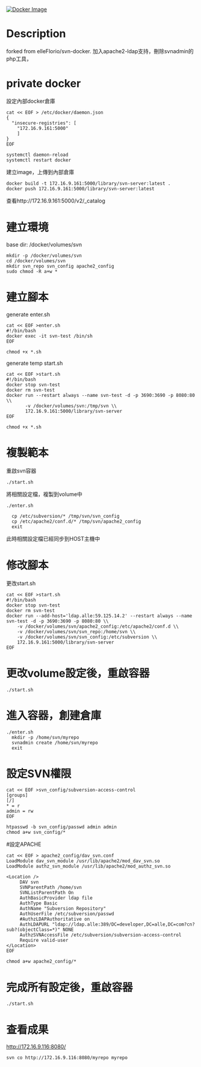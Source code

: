 [![Docker Image](https://img.shields.io/badge/docker%20image-available-green.svg)](http://172.16.9.161:5000/v2/_catalog)

# Description
forked from elleFlorio/svn-docker. 加入apache2-ldap支持，刪除svnadmin的php工具，

# private docker
設定內部docker倉庫
```
cat << EOF > /etc/docker/daemon.json
{
  "insecure-registries": [
    "172.16.9.161:5000"
    ]
}
EOF

systemctl daemon-reload
systemctl restart docker
```

建立image，上傳到內部倉庫
```
docker build -t 172.16.9.161:5000/library/svn-server:latest .
docker push 172.16.9.161:5000/library/svn-server:latest
```
查看http://172.16.9.161:5000/v2/_catalog

# 建立環境
base dir: /docker/volumes/svn
```
mkdir -p /docker/volumes/svn
cd /docker/volumes/svn
mkdir svn_repo svn_config apache2_config
sudo chmod -R a+w *
```

# 建立腳本
generate enter.sh
```
cat << EOF >enter.sh
#!/bin/bash
docker exec -it svn-test /bin/sh
EOF

chmod +x *.sh
```

generate temp start.sh
```
cat << EOF >start.sh
#!/bin/bash
docker stop svn-test
docker rm svn-test
docker run --restart always --name svn-test -d -p 3690:3690 -p 8080:80 \\
       -v /docker/volumes/svn:/tmp/svn \\
       172.16.9.161:5000/library/svn-server
EOF

chmod +x *.sh
```
# 複製範本
重啟svn容器
```
./start.sh
```
將相關設定檔，複製到volume中
```
./enter.sh

  cp /etc/subversion/* /tmp/svn/svn_config
  cp /etc/apache2/conf.d/* /tmp/svn/apache2_config
  exit
```
此時相關設定檔已經同步到HOST主機中

# 修改腳本
更改start.sh
```
cat << EOF >start.sh
#!/bin/bash
docker stop svn-test
docker rm svn-test
docker run --add-host='ldap.alle:59.125.14.2' --restart always --name svn-test -d -p 3690:3690 -p 8080:80 \\
    -v /docker/volumes/svn/apache2_config:/etc/apache2/conf.d \\
    -v /docker/volumes/svn/svn_repo:/home/svn \\
    -v /docker/volumes/svn/svn_config:/etc/subversion \\
    172.16.9.161:5000/library/svn-server
EOF
```

# 更改volume設定後，重啟容器
```
./start.sh
```

# 進入容器，創建倉庫
```
./enter.sh
  mkdir -p /home/svn/myrepo
  svnadmin create /home/svn/myrepo
  exit
```

# 設定SVN權限
```
cat << EOF >svn_config/subversion-access-control
[groups]
[/]
* = r
admin = rw
EOF

htpasswd -b svn_config/passwd admin admin
chmod a+w svn_config/*
```

#設定APACHE
```
cat << EOF > apache2_config/dav_svn.conf
LoadModule dav_svn_module /usr/lib/apache2/mod_dav_svn.so
LoadModule authz_svn_module /usr/lib/apache2/mod_authz_svn.so

<Location />
     DAV svn
     SVNParentPath /home/svn
     SVNListParentPath On
     AuthBasicProvider ldap file
     AuthType Basic
     AuthName "Subversion Repository"
     AuthUserFile /etc/subversion/passwd
     #AuthzLDAPAuthoritative on
     AuthLDAPURL "ldap://ldap.alle:389/DC=developer,DC=alle,DC=com?cn?sub?(objectClass=*)" NONE
     AuthzSVNAccessFile /etc/subversion/subversion-access-control
     Require valid-user
</Location>
EOF

chmod a+w apache2_config/*
```

# 完成所有設定後，重啟容器
```
./start.sh
```

# 查看成果
http://172.16.9.116:8080/
```
svn co http://172.16.9.116:8080/myrepo myrepo
```